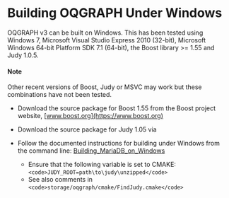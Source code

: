 
# Building OQGRAPH Under Windows

OQGRAPH v3 can be built on Windows. This has been tested using Windows 7, Microsoft Visual Studio Express 2010 (32-bit), Microsoft Windows 64-bit Platform SDK 7.1 (64-bit), the Boost library >= 1.55 and Judy 1.0.5.



#### Note

Other recent versions of Boost, Judy or MSVC may work but these combinations have not been tested.


* Download the source package for Boost 1.55 from the Boost project website, [www.boost.org](https://www.boost.org)
* Download the source package for Judy 1.05 via [](https://judy.sourceforge.net/)
* Follow the documented instructions for building under Windows from the command line: [Building_MariaDB_on_Windows](../../../server-management/getting-installing-and-upgrading-mariadb/compiling-mariadb-from-source/Building_MariaDB_on_Windows.md)

  * Ensure that the following variable is set to CMAKE: `<code>JUDY_ROOT=path\to\judy\unzipped</code>`
  * See also comments in `<code>storage/oqgraph/cmake/FindJudy.cmake</code>`


